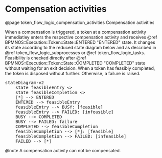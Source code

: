 # Compensation activities
@page token_flow_logic_compensation_activities Compensation activities

When a compensation is triggered, a token at a compensation activity immediatley  enters the respective compensation activity  and receives @ref BPMNOS::Execution::Token::State::ENTERED "ENTERED" state. It changes its state according to the reduced state diagram below and as described in @ref token_flow_logic_subprocesses or @ref token_flow_logic_tasks. Feasibility is checked directly after @ref BPMNOS::Execution::Token::State::COMPLETED "COMPLETED" state without waiting for an exit decision. When a token has feasibly completed, the token is disposed without further.
Otherwise, a failure is raised.
 
<pre class="mermaid">
stateDiagram-v2
    state feasibleEntry <<choice>>
    state feasibleCompletion <<choice>>
    [*] --> ENTERED
    ENTERED --> feasibleEntry
    feasibleEntry --> BUSY: [feasible]
    feasibleEntry --> FAILED: [infeasible]
    BUSY --> COMPLETED
    BUSY --> FAILED: failure
    COMPLETED --> feasibleCompletion
    feasibleCompletion --> [*]: [feasible]
    feasibleCompletion --> FAILED: [infeasible]
    FAILED --> [*]
</pre>


@note A compensation activity can not be compensated.
